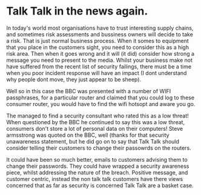 






# Talk Talk in the news again. 

In today's world most organisations have to trust interesting supply chains, and sometimes risk assessments and bussiness owners will decide to take a risk. That is just normal business process. When it somes to equipment that you place in the customers sight, you need to consider this as a high risk area. Then when it goes wrong and it will (it did) consider how strong a message you need to present to the media. Whilst your business make not have suffered from the recent list of security failings, there must be a time when you poor incident response will have an impact (I dont understand why people dont move, they just appear to be sheep). 

Well so in this case the BBC was presented with a number of WIFI passphrases, for a particular router and claimed that you could log to these consumer router, you would have to find the wifi hotsopt and aware you go. 

The managed to find a security consultant who rated this as a low threat! When questioned by the BBC he continued to say this was a low threat, consumers don't store a lot of personal data on their computers! Steve armsstrong was quoted on the BBC, well (thanks for that security unawareness statement,  but he did go on to  say that Talk Talk  should consider telling their customers to change their passowrds on the routers.

It could have been so much better, emails to customers advising them to change their passwords. They could have wrapped a security awareness piece, whilst addressing the nature of the breach. Positive message, and customer centric, instead the non talk talk customers have there views concerned that as far as security is concerned Talk Talk are a basket case. 




